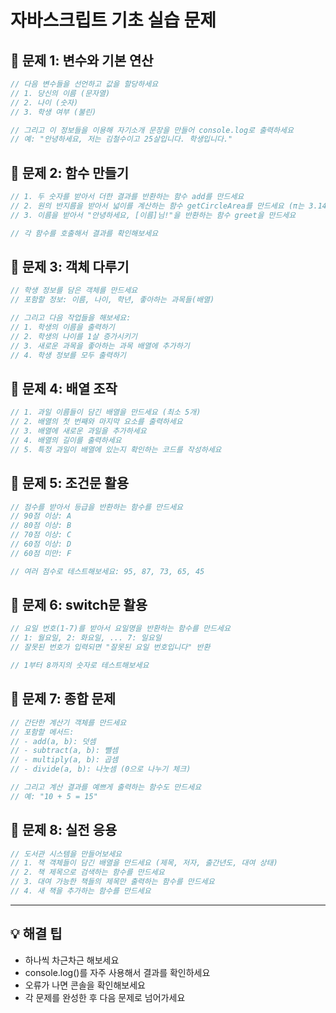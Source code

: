 # 자바스크립트 기초 실습 문제

## 📝 문제 1: 변수와 기본 연산

```javascript
// 다음 변수들을 선언하고 값을 할당하세요
// 1. 당신의 이름 (문자열)
// 2. 나이 (숫자)
// 3. 학생 여부 (불린)

// 그리고 이 정보들을 이용해 자기소개 문장을 만들어 console.log로 출력하세요
// 예: "안녕하세요, 저는 김철수이고 25살입니다. 학생입니다."
```

## 📝 문제 2: 함수 만들기

```javascript
// 1. 두 숫자를 받아서 더한 결과를 반환하는 함수 add를 만드세요
// 2. 원의 반지름을 받아서 넓이를 계산하는 함수 getCircleArea를 만드세요 (π는 3.14 사용)
// 3. 이름을 받아서 "안녕하세요, [이름]님!"을 반환하는 함수 greet을 만드세요

// 각 함수를 호출해서 결과를 확인해보세요
```

## 📝 문제 3: 객체 다루기

```javascript
// 학생 정보를 담은 객체를 만드세요
// 포함할 정보: 이름, 나이, 학년, 좋아하는 과목들(배열)

// 그리고 다음 작업들을 해보세요:
// 1. 학생의 이름을 출력하기
// 2. 학생의 나이를 1살 증가시키기
// 3. 새로운 과목을 좋아하는 과목 배열에 추가하기
// 4. 학생 정보를 모두 출력하기
```

## 📝 문제 4: 배열 조작

```javascript
// 1. 과일 이름들이 담긴 배열을 만드세요 (최소 5개)
// 2. 배열의 첫 번째와 마지막 요소를 출력하세요
// 3. 배열에 새로운 과일을 추가하세요
// 4. 배열의 길이를 출력하세요
// 5. 특정 과일이 배열에 있는지 확인하는 코드를 작성하세요
```

## 📝 문제 5: 조건문 활용

```javascript
// 점수를 받아서 등급을 반환하는 함수를 만드세요
// 90점 이상: A
// 80점 이상: B
// 70점 이상: C
// 60점 이상: D
// 60점 미만: F

// 여러 점수로 테스트해보세요: 95, 87, 73, 65, 45
```

## 📝 문제 6: switch문 활용

```javascript
// 요일 번호(1-7)를 받아서 요일명을 반환하는 함수를 만드세요
// 1: 월요일, 2: 화요일, ... 7: 일요일
// 잘못된 번호가 입력되면 "잘못된 요일 번호입니다" 반환

// 1부터 8까지의 숫자로 테스트해보세요
```

## 📝 문제 7: 종합 문제

```javascript
// 간단한 계산기 객체를 만드세요
// 포함할 메서드:
// - add(a, b): 덧셈
// - subtract(a, b): 뺄셈
// - multiply(a, b): 곱셈
// - divide(a, b): 나눗셈 (0으로 나누기 체크)

// 그리고 계산 결과를 예쁘게 출력하는 함수도 만드세요
// 예: "10 + 5 = 15"
```

## 📝 문제 8: 실전 응용

```javascript
// 도서관 시스템을 만들어보세요
// 1. 책 객체들이 담긴 배열을 만드세요 (제목, 저자, 출간년도, 대여 상태)
// 2. 책 제목으로 검색하는 함수를 만드세요
// 3. 대여 가능한 책들의 제목만 출력하는 함수를 만드세요
// 4. 새 책을 추가하는 함수를 만드세요
```

---

## 💡 해결 팁

- 하나씩 차근차근 해보세요
- console.log()를 자주 사용해서 결과를 확인하세요
- 오류가 나면 콘솔을 확인해보세요
- 각 문제를 완성한 후 다음 문제로 넘어가세요